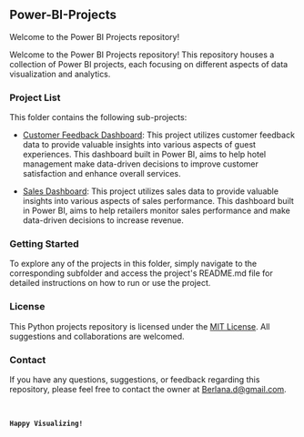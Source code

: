 ## Power-BI-Projects

Welcome to the Power BI Projects repository! 

Welcome to the Power BI Projects repository! This repository houses a collection of Power BI projects, each focusing on different aspects of data visualization and analytics.

### Project List

This folder contains the following sub-projects:

- [Customer Feedback Dashboard](./Customer%20Feedback%20Dashboard/README.md): This project utilizes customer feedback data to provide valuable insights into various aspects of guest experiences. This dashboard built in Power BI, aims to help hotel management make data-driven decisions to improve customer satisfaction and enhance overall services.

- [Sales Dashboard](./Sales%20Dashboard/README.md): This project utilizes sales data to provide valuable insights into various aspects of sales performance. This dashboard built in Power BI, aims to help retailers monitor sales performance and make data-driven decisions to increase revenue.

### Getting Started

To explore any of the projects in this folder, simply navigate to the corresponding subfolder and access the project's README.md file for detailed instructions on how to run or use the project.

### License

This Python projects repository is licensed under the [MIT License](LICENSE). All suggestions and collaborations are welcomed.


### Contact

If you have any questions, suggestions, or feedback regarding this repository, please feel free to contact the owner at Berlana.d@gmail.com. 

<br>

**`Happy Visualizing!`**
